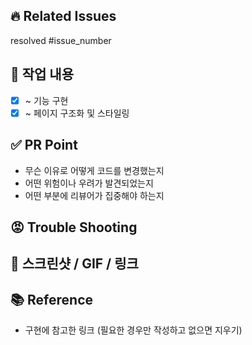 <!--  제목 : [server/JM] ~기능 구현 -->
## 🔥 Related Issues

resolved #issue_number

## 💜 작업 내용

- [x] ~ 기능 구현
- [x] ~ 페이지 구조화 및 스타일링

## ✅ PR Point

- 무슨 이유로 어떻게 코드를 변경했는지
- 어떤 위험이나 우려가 발견되었는지
- 어떤 부분에 리뷰어가 집중해야 하는지

## 😡 Trouble Shooting

## 👀 스크린샷 / GIF / 링크

## 📚 Reference

- 구현에 참고한 링크 (필요한 경우만 작성하고 없으면 지우기)